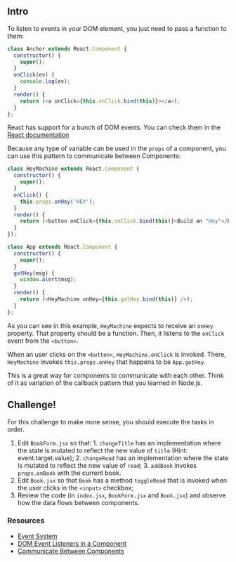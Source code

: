 ## Intro

To listen to events in your DOM element, you just need to pass a function to them:

```javascript
class Anchor extends React.Component {
  constructor() {
    super();
  }
  onClick(ev) {
    console.log(ev);
  }
  render() {
    return (<a onClick={this.onClick.bind(this)}></a>);
  }
};
```

React has support for a bunch of DOM events. You can check them in the [React documentation](https://facebook.github.io/react/docs/events.html)

Because any type of variable can be used in the `props` of a component, you can use this pattern to communicate between Components:

```javascript
class HeyMachine extends React.Component {
  constructor() {
    super();
  }
  onClick() {
    this.props.onHey('HEY');
  }
  render() {
    return (<button onClick={this.onClick.bind(this)}>Build an "Hey"</button>);
  }
});

class App extends React.Component {
  constructor() {
    super();
  }
  gotHey(msg) {
    window.alert(msg);
  }
  render() {
    return (<HeyMachine onHey={this.gotHey.bind(this)} />);
  }
};
```

As you can see in this example, `HeyMachine` expects to receive an `onHey` property. That property should be a function. Then, it listens to the `onClick` event from the `<button>`.

When an user clicks on the `<button>`, `HeyMachine.onClick` is invoked. There, `HeyMachine` invokes `this.props.onHey` that happens to be `App.gotHey`.

This is a great way for components to communicate with each other. Think of it as variation of the callback pattern that you learned in Node.js.

## Challenge!

For this challenge to make more sense, you should execute the tasks in order.

  1. Edit `BookForm.jsx` so that:
    1. `changeTitle` has an implementation where the state is mutated to reflect the new value of `title` (Hint: event.target.value);
    2. `changeRead` has an implementation where the state is mutated to reflect the new value of `read`;
    3. `addBook` invokes `props.onBook` with the current book.
  2. Edit `Book.jsx` so that `Book` has a method `toggleRead` that is invoked when the user clicks in the `<input>` checkbox;
  3. Review the code (in `index.jsx`, `BookForm.jsx` and `Book.jsx`) and observe how the data flows between components.

### Resources

* [Event System](https://facebook.github.io/react/docs/events.html)
* [DOM Event Listeners in a Component](https://facebook.github.io/react/tips/dom-event-listeners.html)
* [Communicate Between Components](https://facebook.github.io/react/tips/communicate-between-components.html)
